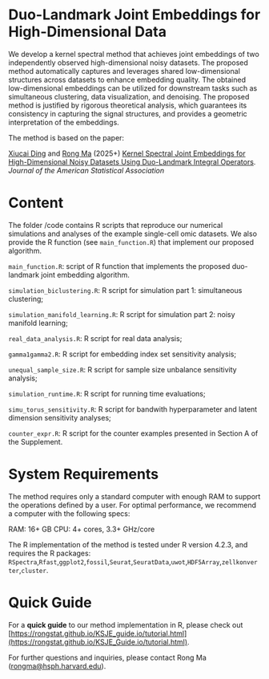 # Duo-Landmark Joint Embeddings for High-Dimensional Data


We develop a kernel spectral method that achieves joint embeddings of two independently observed high-dimensional noisy datasets. The proposed method automatically captures and leverages shared low-dimensional structures across datasets to enhance embedding quality. The obtained low-dimensional embeddings can be utilized for downstream tasks such as simultaneous clustering, data visualization, and denoising. The proposed method is justified by rigorous theoretical analysis, which guarantees its consistency in capturing the signal structures, and provides a geometric interpretation of the embeddings. 

The method is based on the paper:

[Xiucai Ding](https://xcding1212.github.io) and [Rong Ma](https://sites.google.com/site/rongmastat/home) (2025+) [Kernel Spectral Joint Embeddings for High-Dimensional Noisy Datasets Using Duo-Landmark Integral Operators](https://arxiv.org/pdf/2405.12317). *Journal of the American Statistical Association* 


# Content

The folder /code contains R scripts that reproduce our numerical simulations and analyses of the example single-cell omic datasets. We also provide the R function (see `main_function.R`) that implement our proposed algorithm.

`main_function.R`: script of R function that implements the proposed duo-landmark joint embedding algorithm.

`simulation_biclustering.R`: R script for simulation part 1: simultaneous clustering;

`simulation_manifold_learning.R`: R script for simulation part 2: noisy manifold learning;

`real_data_analysis.R`: R script for real data analysis;

`gamma1gamma2.R`: R script for embedding index set sensitivity analysis;

`unequal_sample_size.R`: R script for sample size unbalance sensitivity analysis;

`simulation_runtime.R`: R script for running time evaluations;

`simu_torus_sensitivity.R`: R script for bandwith hyperparameter and latent dimension sensitivity analyses;

`counter_expr.R`: R script for the counter examples presented in Section A of the Supplement.


# System Requirements

The method requires only a standard computer with enough RAM to support the operations defined by a user. For optimal performance, we recommend a computer with the following specs:

RAM: 16+ GB
CPU: 4+ cores, 3.3+ GHz/core

The R implementation of the method is tested under R version 4.2.3, and requires the R packages: `RSpectra`,`Rfast`,`ggplot2`,`fossil`,`Seurat`,`SeuratData`,`uwot`,`HDF5Array`,`zellkonverter`,`cluster`.

# Quick Guide

For a **quick guide** to our method implementation in R, please check out [https://rongstat.github.io/KSJE_guide.io/tutorial.html](https://rongstat.github.io/KSJE_Guide.io/tutorial.html).

For further questions and inquiries, please contact Rong Ma (rongma@hsph.harvard.edu).
